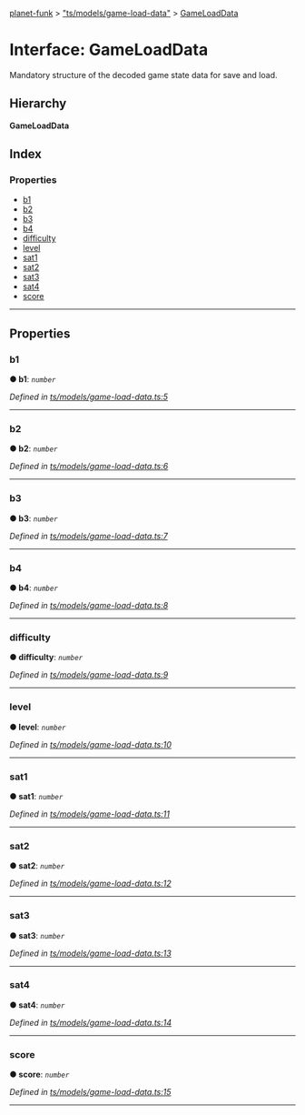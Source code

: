 [planet-funk](../README.md) > ["ts/models/game-load-data"](../modules/_ts_models_game_load_data_.md) > [GameLoadData](../interfaces/_ts_models_game_load_data_.gameloaddata.md)

# Interface: GameLoadData

Mandatory structure of the decoded game state data for save and load.

## Hierarchy

**GameLoadData**

## Index

### Properties

* [b1](_ts_models_game_load_data_.gameloaddata.md#b1)
* [b2](_ts_models_game_load_data_.gameloaddata.md#b2)
* [b3](_ts_models_game_load_data_.gameloaddata.md#b3)
* [b4](_ts_models_game_load_data_.gameloaddata.md#b4)
* [difficulty](_ts_models_game_load_data_.gameloaddata.md#difficulty)
* [level](_ts_models_game_load_data_.gameloaddata.md#level)
* [sat1](_ts_models_game_load_data_.gameloaddata.md#sat1)
* [sat2](_ts_models_game_load_data_.gameloaddata.md#sat2)
* [sat3](_ts_models_game_load_data_.gameloaddata.md#sat3)
* [sat4](_ts_models_game_load_data_.gameloaddata.md#sat4)
* [score](_ts_models_game_load_data_.gameloaddata.md#score)

---

## Properties

<a id="b1"></a>

###  b1

**● b1**: *`number`*

*Defined in [ts/models/game-load-data.ts:5](https://github.com/WilliamRADFunk/planet-funk/blob/0e68866/src/ts/models/game-load-data.ts#L5)*

___
<a id="b2"></a>

###  b2

**● b2**: *`number`*

*Defined in [ts/models/game-load-data.ts:6](https://github.com/WilliamRADFunk/planet-funk/blob/0e68866/src/ts/models/game-load-data.ts#L6)*

___
<a id="b3"></a>

###  b3

**● b3**: *`number`*

*Defined in [ts/models/game-load-data.ts:7](https://github.com/WilliamRADFunk/planet-funk/blob/0e68866/src/ts/models/game-load-data.ts#L7)*

___
<a id="b4"></a>

###  b4

**● b4**: *`number`*

*Defined in [ts/models/game-load-data.ts:8](https://github.com/WilliamRADFunk/planet-funk/blob/0e68866/src/ts/models/game-load-data.ts#L8)*

___
<a id="difficulty"></a>

###  difficulty

**● difficulty**: *`number`*

*Defined in [ts/models/game-load-data.ts:9](https://github.com/WilliamRADFunk/planet-funk/blob/0e68866/src/ts/models/game-load-data.ts#L9)*

___
<a id="level"></a>

###  level

**● level**: *`number`*

*Defined in [ts/models/game-load-data.ts:10](https://github.com/WilliamRADFunk/planet-funk/blob/0e68866/src/ts/models/game-load-data.ts#L10)*

___
<a id="sat1"></a>

###  sat1

**● sat1**: *`number`*

*Defined in [ts/models/game-load-data.ts:11](https://github.com/WilliamRADFunk/planet-funk/blob/0e68866/src/ts/models/game-load-data.ts#L11)*

___
<a id="sat2"></a>

###  sat2

**● sat2**: *`number`*

*Defined in [ts/models/game-load-data.ts:12](https://github.com/WilliamRADFunk/planet-funk/blob/0e68866/src/ts/models/game-load-data.ts#L12)*

___
<a id="sat3"></a>

###  sat3

**● sat3**: *`number`*

*Defined in [ts/models/game-load-data.ts:13](https://github.com/WilliamRADFunk/planet-funk/blob/0e68866/src/ts/models/game-load-data.ts#L13)*

___
<a id="sat4"></a>

###  sat4

**● sat4**: *`number`*

*Defined in [ts/models/game-load-data.ts:14](https://github.com/WilliamRADFunk/planet-funk/blob/0e68866/src/ts/models/game-load-data.ts#L14)*

___
<a id="score"></a>

###  score

**● score**: *`number`*

*Defined in [ts/models/game-load-data.ts:15](https://github.com/WilliamRADFunk/planet-funk/blob/0e68866/src/ts/models/game-load-data.ts#L15)*

___

